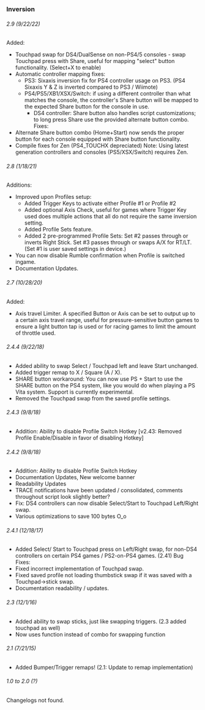### Inversion

###### 2.9 (9/22/22)
Added:
- Touchpad swap for DS4/DualSense on non-PS4/5 consoles - swap Touchpad press with Share, useful for mapping "select" button functionality. (Select+X to enable)
- Automatic controller mapping fixes:
	- PS3: Sixaxis inversion fix for PS4 controller usage on PS3. (PS4 Sixaxis Y & Z is inverted compared to PS3 / Wiimote)
	- PS4/PS5/XB1/XSX/Switch: if using a different controller than what matches the console, the controller's Share button will be mapped to the expected Share button for the console in use.
		- DS4 controller: Share button also handles script customizations; to long press Share use the provided alternate button combo.
Fixes:
- Alternate Share button combo (Home+Start) now sends the proper button for each console equipped with Share button functionality.  
- Compile fixes for Zen (PS4_TOUCHX depreciated)
Note: Using latest generation controllers and consoles (PS5/XSX/Switch) requires Zen.

###### 2.8 (1/18/21)
Additions:
- Improved upon Profiles setup:
   - Added Trigger Keys to activate either Profile #1 or Profile #2
   - Added optional Axis Check, useful for games where Trigger Key used does multiple actions that all do not require the same inversion setting.
   - Added Profile Sets feature.
   - Added 2 pre-programmed Profile Sets: Set #2 passes through or inverts Right Stick. Set #3 passes through or swaps A/X for RT/LT. (Set #1 is user saved settings in device.)
- You can now disable Rumble confirmation when Profile is switched ingame.
- Documentation Updates. 

###### 2.7 (10/28/20)
Added: 
- Axis travel Limiter. A specified Button or Axis can be set to output up to a certain axis travel range, useful for pressure-sensitive button games to ensure a light button tap is used or for racing games to limit the amount of throttle used.

###### 2.4.4 (9/22/18)
- Added ability to swap Select / Touchpad left and leave Start unchanged.
- Added trigger remap to X / Square (A / X).
- SHARE button workaround: You can now use PS + Start to use the SHARE button on the PS4 system, like you would do when playing a PS Vita system. Support is currently experimental.
- Removed the Touchpad swap from the saved profile settings.

###### 2.4.3 (9/8/18)
- Addition: Ability to disable Profile Switch Hotkey [v2.43: Removed Profile Enable/Disable in favor of disabling Hotkey]

###### 2.4.2 (9/8/18)
- Addition: Ability to disable Profile Switch Hotkey
- Documentation Updates, New welcome banner
- Readability Updates
- TRACE notifications have been updated / consolidated, comments throughout script look slightly better?
- Fix: DS4 controllers can now disable Select/Start to Touchpad Left/Right swap.
- Various optimizations to save 100 bytes O_o

###### 2.4.1 (12/18/17)
- Added Select/ Start to Touchpad press on Left/Right swap, for non-DS4 controllers on certain PS4 games / PS2-on-PS4 games. 
(2.41) Bug Fixes: 
- Fixed incorrect implementation of Touchpad swap.
- Fixed saved profile not loading thumbstick swap if it was saved with a Touchpad-\>stick swap. 
- Documentation readability / updates.

###### 2.3 (12/1/16)
- Added ability to swap sticks, just like swapping triggers. (2.3 added touchpad as well)
- Now uses function instead of combo for swapping function

###### 2.1 (7/21/15)
- Added Bumper/Trigger remaps! (2.1: Update to remap implementation)

###### 1.0 to 2.0 (?)
Changelogs not found.
